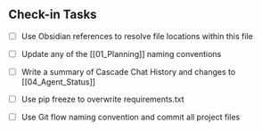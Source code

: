 ## Check-in Tasks
- [ ] Use Obsidian references to resolve file locations within this file
- [ ] Update any of the [[01_Planning]] naming conventions
- [ ] Write a summary of Cascade Chat History and changes to [[04_Agent_Status]]
- [ ] Use pip freeze to overwrite requirements.txt
- [ ] Use Git flow naming convention and commit all project files

